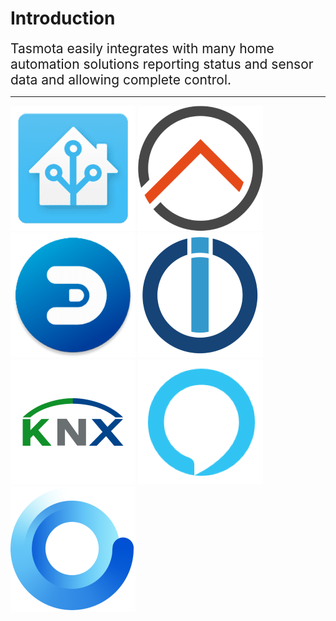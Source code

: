 # Introduction
<div style="font-size:150%;">
Tasmota easily integrates with many home automation solutions reporting status and sensor data and allowing complete control.
</div>
<hr>
<p>

[![HomeAssistant](_media/logo/home-assistant.png)](Home-Assistant.md)
[![openHAB](_media/logo/openhab.png)](openHAB.md)
[![Domoticz](_media/logo/domoticz.png)](Domoticz.md)
![ioBroker](_media/logo/iobroker.png)
[![KNX](_media/logo/knx.png)](KNX.md)
[![Alexa](_media/logo/alexa.png)](Alexa.md)
[![Gladys Assistant](_media/logo/gladys.png)](GladysAssistant.md)